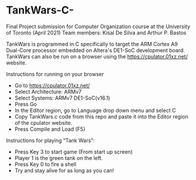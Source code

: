 # TankWars-C-
Final Project submission for Computer Organization course at the University of Toronto (April 2021)
Team members: Kisal De Silva and Arthur P. Bastos

TankWars is programmed in C specifically to target the ARM Cortex A9 Dual-Core processor embedded on Altera's DE1-SoC development board.
TankWars can also be run on a browser using the https://cpulator.01xz.net/ website.

Instructions for running on your browser
  - Go to https://cpulator.01xz.net/
  - Select Architecture: ARMv7
  - Select Systems: ARMv7 DE1-SoC(v16.1)
  - Press Go
  - In the Editor region, go to Language drop down menu and select C
  - Copy TankWars.c code from this repo and paste it into the Editor region of the cpulator website.
  - Press Compile and Load (F5)

Instructions for playing “Tank Wars”:
  - Press Key 3 to start game (From start up screen)
  - Player 1 is the green tank on the left.
  - Press Key 0 to fire a shell
  - Try and stay alive for as long as you can!

